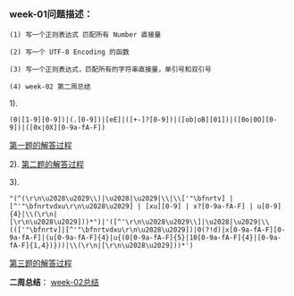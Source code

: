 ### week-01问题描述：
```
(1) 写一个正则表达式 匹配所有 Number 直接量

(2) 写一个 UTF-8 Encoding 的函数

(3) 写一个正则表达式，匹配所有的字符串直接量，单引号和双引号

(4) week-02 第二周总结
```

1). 
```
(0|[1-9][0-9])|(.[0-9])|[eE]|([+-]?[0-9])|([ob|oB][01])|([0o|0O][0-9])|([0x|0X][0-9a-fA-F]) 
```
[第一题的解答过程](https://github.com/apacheao/Frontend-01-Template/blob/master/week02/NumericLiteral.md)

2). [第二题的解答过程](https://github.com/apacheao/Frontend-01-Template/blob/master/week02/encodeUtf8.js)

3). 
```
"(^(\r\n\u2028\u2029\\)|\u2028|\u2029|\\|\\['"\bfnrtv] | [^'"\bfnrtvdxu\r\n\u2028\u2029] | [xu][0-9] | x?[0-9a-fA-F] | u[0-9]{4}|\\(\r\n|[\r\n\u2028\u2029]))*")|'([^'\r\n\u2028\u2029\\]|\u2028|\u2029|\\((['"\bfnrtv]|[^'"\bfnrtvdxu\r\n\u2028\u2029])|0(?!d)|x[0-9a-fA-F][0-9a-fA-F]|(u[0-9a-fA-F]{4}|u{(0[0-9a-fA-F]{5}|10[0-9a-fA-F]{4}|[0-9a-fA-F]{1,4})}))|\\(\r\n|[\r\n\u2028\u2029]))*') 
```
[第三题的解答过程](https://github.com/apacheao/Frontend-01-Template/blob/master/week02/StringLiteral.md)

**二周总结**：
[week-02总结](https://github.com/apacheao/blog/issues/8)
